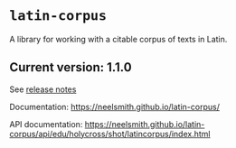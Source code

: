 # `latin-corpus`

A library for working with a citable corpus of texts in Latin.


## Current version:  1.1.0

See [release notes](releases.md)

Documentation:  <https://neelsmith.github.io/latin-corpus/>

API documentation: <https://neelsmith.github.io/latin-corpus/api/edu/holycross/shot/latincorpus/index.html>
